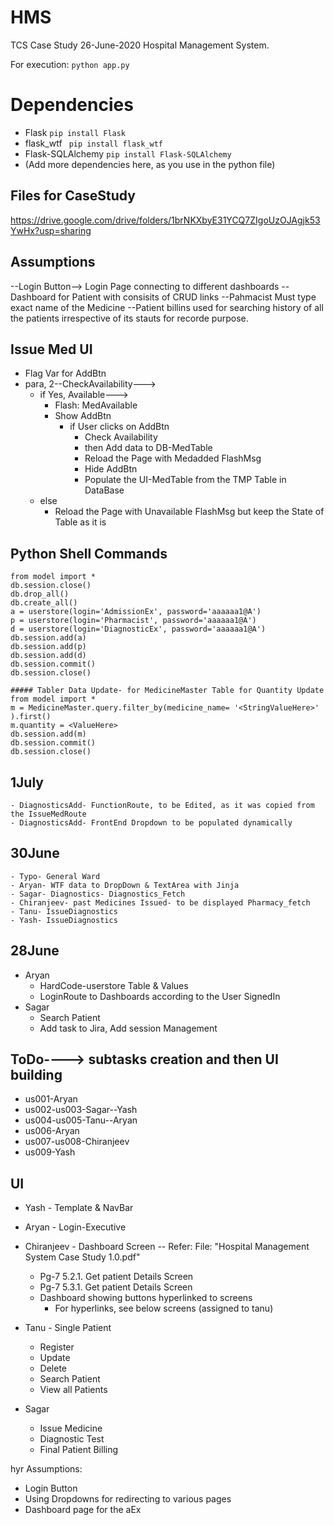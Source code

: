 # HMS
TCS Case Study 26-June-2020 Hospital Management System.

For execution: ```python app.py ```

# Dependencies
- Flask ```pip install Flask```
- flask_wtf ``` pip install flask_wtf```
- Flask-SQLAlchemy ``` pip install Flask-SQLAlchemy ```
- (Add more dependencies here, as you use in the python file)

## Files for CaseStudy
https://drive.google.com/drive/folders/1brNKXbyE31YCQ7ZIgoUzOJAgjk53YwHx?usp=sharing

## Assumptions
--Login Button--> Login Page connecting to different dashboards
--Dashboard for Patient with consisits of CRUD links
--Pahmacist Must type exact name of the Medicine
--Patient billins used for searching history of all the patients irrespective of its stauts for recorde purpose.

## Issue Med UI
- Flag Var for AddBtn
- para, 2--CheckAvailability--->
	- if Yes, Available--->
		- Flash: MedAvailable
		- Show AddBtn
			- if User clicks on AddBtn
				- Check Availability
				- then Add data to DB-MedTable
				- Reload the Page with Medadded FlashMsg
				- Hide AddBtn
				- Populate the UI-MedTable from the TMP Table in DataBase
	- else
		- Reload the Page with Unavailable FlashMsg but keep the State of Table as it is

## Python Shell Commands
```
from model import *
db.session.close()
db.drop_all()
db.create_all()
a = userstore(login='AdmissionEx', password='aaaaaa1@A')
p = userstore(login='Pharmacist', password='aaaaaa1@A')
d = userstore(login='DiagnosticEx', password='aaaaaa1@A')
db.session.add(a)
db.session.add(p)
db.session.add(d)
db.session.commit()
db.session.close()

##### Tabler Data Update- for MedicineMaster Table for Quantity Update
from model import *
m = MedicineMaster.query.filter_by(medicine_name= '<StringValueHere>' ).first()
m.quantity = <ValueHere>
db.session.add(m)
db.session.commit()
db.session.close()
```

## 1July
	- DiagnosticsAdd- FunctionRoute, to be Edited, as it was copied from the IssueMedRoute
	- DiagnosticsAdd- FrontEnd Dropdown to be populated dynamically

## 30June
	- Typo- General Ward
	- Aryan- WTF data to DropDown & TextArea with Jinja
	- Sagar- Diagnostics- Diagnostics_Fetch
	- Chiranjeev- past Medicines Issued- to be displayed Pharmacy_fetch
	- Tanu- IssueDiagnostics
	- Yash- IssueDiagnostics

## 28June
- Aryan
	- HardCode-userstore Table & Values
	- LoginRoute to Dashboards according to the User SignedIn
- Sagar
	- Search Patient
	- Add task to Jira, Add session Management


## ToDo----> subtasks creation and then UI building
- us001-Aryan
- us002-us003-Sagar--Yash
- us004-us005-Tanu--Aryan
- us006-Aryan
- us007-us008-Chiranjeev
- us009-Yash

## UI
- Yash - Template & NavBar

- Aryan - Login-Executive

- Chiranjeev - Dashboard Screen -- Refer: File: "Hospital Management System Case Study 1.0.pdf"
	- Pg-7 5.2.1. Get patient Details Screen
	- Pg-7 5.3.1. Get patient Details Screen
	- Dashboard showing buttons hyperlinked to screens
		- For hyperlinks, see below screens (assigned to tanu)

- Tanu - Single Patient
	- Register
	- Update
	- Delete
	- Search Patient
	- View all Patients

- Sagar
  - Issue Medicine
  - Diagnostic Test
  - Final Patient Billing

hyr
Assumptions:
- Login Button
- Using Dropdowns for redirecting to various pages 
- Dashboard page for the aEx
